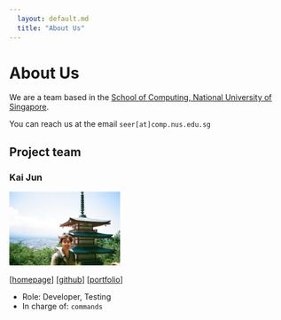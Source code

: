 ```yaml
---
  layout: default.md
  title: "About Us"
---
```


# About Us

We are a team based in the [School of Computing, National University of Singapore](http://www.comp.nus.edu.sg).

You can reach us at the email `seer[at]comp.nus.edu.sg`

## Project team

### Kai Jun

<img src="images/kaidama97.png" width="200px">

[[homepage](https://www.linkedin.com/in/kai-jun-tay-01475b195/)]
[[github](https://github.com/Kaidama97)]
[[portfolio](team/kaidama97.md)]

* Role: Developer, Testing
* In charge of: `commands`
